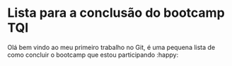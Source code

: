 # Lista para a conclusão do bootcamp TQI

Olá bem vindo ao meu primeiro trabalho no Git, é uma pequena lista de como concluir o bootcamp que estou participando :happy:

